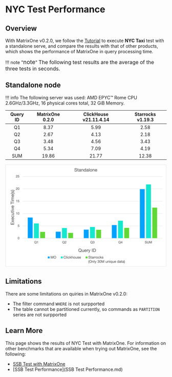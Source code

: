 # **NYC Test Performance**

## **Overview**
With MatrixOne v0.2.0, we follow the [Tutorial](../Get-Started/Tutorial/NYC-test-with-matrixone.md) to execute **NYC Taxi** test with a standalone serve, and compare the results with that of other products, which shows the performance of MatrixOne in query processing time.  


!!! note  "<font size=4>note</font>"
    <font size=3>The following test results are the average of the three tests in seconds.</font>  


## **Standalone node**

!!! info 
    The following server was used:
    AMD EPYC™ Rome CPU 2.6GHz/3.3GHz, 16 physical cores total, 32 GiB Memory.

|  Query ID  | MatrixOne 0.2.0   |  ClickHouse v21.11.4.14 | Starrocks v1.19.3
|  :----:  | :----:  |  :----:  |:----:
| Q1 | 8.37|5.99 |2.58	
| Q2 | 2.67|4.13 |2.18
| Q3 | 3.48|4.56 |3.43
| Q4 | 5.34|7.09 |4.19
| SUM| 19.86|21.77|12.38

![柱状图](https://github.com/matrixorigin/artwork/blob/main/docs/overview/NYC_standalone.png?raw=true)

## **Limitations**
There are some limitations on quiries in MatrixOne v0.2.0:

* The filter command `WHERE` is not surpported
* The table cannot be partitioned currently, so commands as `PARTITION` series are not surpported

## **Learn More**
This page shows the results of NYC Test with MatrixOne. For information on other benchmarks that are available when trying out MatrixOne, see the following:

* [SSB Test with MatrixOne](../Get-Started/Tutorial/SSB-test-with-matrixone.md)  
* [SSB Test Performance](SSB Test Performance.md)